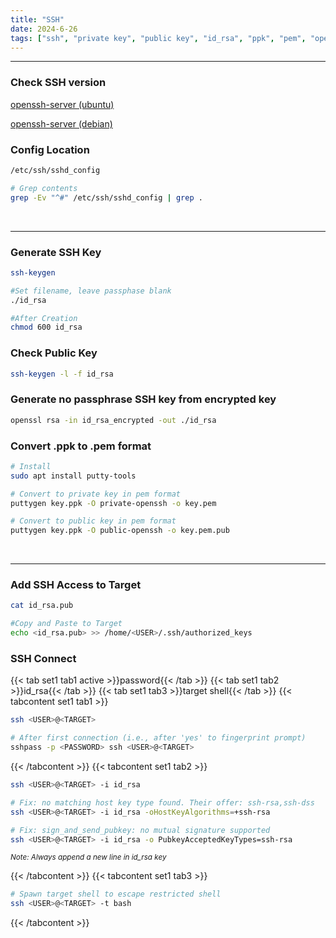 ```yaml
---
title: "SSH"
date: 2024-6-26
tags: ["ssh", "private key", "public key", "id_rsa", "ppk", "pem", "openssh"]
---
```


---
### Check SSH version

[openssh-server (ubuntu)](https://packages.ubuntu.com/search?keywords=openssh-server)

[openssh-server (debian)](https://packages.debian.org/search?keywords=openssh-server)

### Config Location

<div>

```bash
/etc/ssh/sshd_config
```

```bash
# Grep contents
grep -Ev "^#" /etc/ssh/sshd_config | grep .
```

</div>

<br>

---

### Generate SSH Key

<div>

```bash
ssh-keygen
```

```bash
#Set filename, leave passphase blank
./id_rsa
```

```bash
#After Creation
chmod 600 id_rsa
```

</div>

### Check Public Key

<div>

```bash
ssh-keygen -l -f id_rsa
```

</div>

### Generate no passphrase SSH key from encrypted key

<div>

```bash
openssl rsa -in id_rsa_encrypted -out ./id_rsa
```

</div>

### Convert .ppk to .pem format

<div>

```bash
# Install
sudo apt install putty-tools
```

```bash
# Convert to private key in pem format
puttygen key.ppk -O private-openssh -o key.pem
```

```bash
# Convert to public key in pem format
puttygen key.ppk -O public-openssh -o key.pem.pub
```

</div>

<br>

---

### Add SSH Access to Target

<div>

```bash
cat id_rsa.pub
```

```bash
#Copy and Paste to Target
echo <id_rsa.pub> >> /home/<USER>/.ssh/authorized_keys
```

</div>

### SSH Connect

{{< tab set1 tab1 active >}}password{{< /tab >}}
{{< tab set1 tab2 >}}id_rsa{{< /tab >}}
{{< tab set1 tab3 >}}target shell{{< /tab >}}
{{< tabcontent set1 tab1 >}}

<div>

```bash
ssh <USER>@<TARGET>
```

```bash
# After first connection (i.e., after 'yes' to fingerprint prompt)
sshpass -p <PASSWORD> ssh <USER>@<TARGET>
```

</div>

{{< /tabcontent >}}
{{< tabcontent set1 tab2 >}}

<div>

```bash
ssh <USER>@<TARGET> -i id_rsa
```

```bash
# Fix: no matching host key type found. Their offer: ssh-rsa,ssh-dss
ssh <USER>@<TARGET> -i id_rsa -oHostKeyAlgorithms=+ssh-rsa
```

```bash
# Fix: sign_and_send_pubkey: no mutual signature supported 
ssh <USER>@<TARGET> -i id_rsa -o PubkeyAcceptedKeyTypes=ssh-rsa
```

</div>

<small>*Note: Always append a new line in id_rsa key*</small>

{{< /tabcontent >}}
{{< tabcontent set1 tab3 >}}

<div>

```bash
# Spawn target shell to escape restricted shell
ssh <USER>@<TARGET> -t bash
```

</div>

{{< /tabcontent >}}


<br>